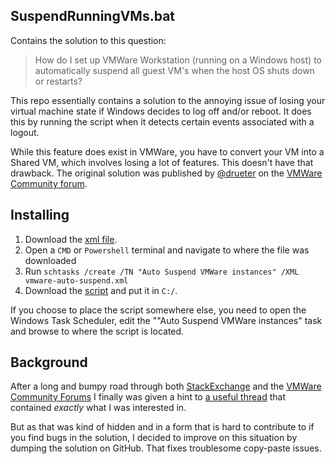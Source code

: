 SuspendRunningVMs.bat
--------------------------------------
Contains the solution to this question:
> How do I set up VMWare Workstation (running on a Windows host) to 
> automatically suspend all guest VM's when the host OS shuts down or restarts?

This repo essentially contains a solution to the annoying
issue of losing your virtual machine state if Windows decides to log off 
and/or reboot. It does this by running the script when it detects certain
events associated with a logout.

While this feature does exist in VMWare, you have to convert your VM into
a Shared VM, which involves losing a lot of features. This doesn't have 
that drawback. The original solution was published by [@drueter](https://github.com/DavidRueter) on the 
[VMWare Community forum][vmware].

## Installing

1. Download the [xml file][xml].
1. Open a `CMD` or `Powershell` terminal and navigate to where the file was downloaded 
1. Run `schtasks /create /TN "Auto Suspend VMWare instances" /XML vmware-auto-suspend.xml`
1. Download the [script][script] and put it in `C:/`.

If you choose to place the script somewhere else, you need to open the Windows Task Scheduler, edit the ""Auto Suspend VMWare instances" task and browse to where the script is located.

## Background
After a long and bumpy road through both [StackExchange][superuser] and the 
[VMWare Community Forums](https://communities.vmware.com/thread/618322) I 
finally was given a hint to [a useful thread][vmware] that contained
_exactly_ what I was interested in. 

But as that was kind of hidden and in a form that is hard to contribute to
if you find bugs in the solution, I decided to improve on this situation
by dumping the solution on GitHub. That fixes troublesome copy-paste
issues.

[vmware]: https://communities.vmware.com/thread/570079 "VMWare Community Post with original solution"
[superuser]: https://superuser.com/questions/1482205/auto-snapshot-or-suspend-on-host-power-off-or-log-off "My StackExchange question"
[script]: https://raw.githubusercontent.com/fatso83/vmware-auto-suspend/master/SuspendRunningVMs.bat
[xml]: https://raw.githubusercontent.com/fatso83/vmware-auto-suspend/master/vmware-auto-suspend.xml
